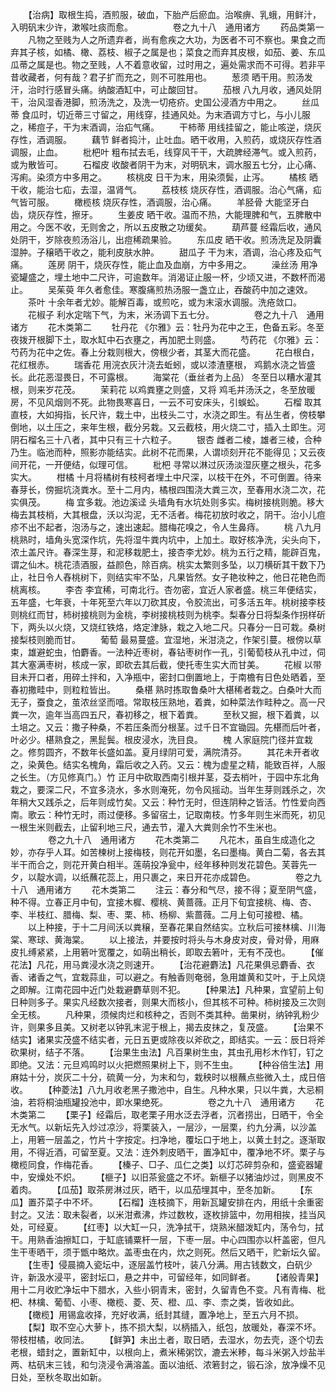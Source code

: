 <!-- { "loadSidebar": true } -->
　　【治病】取根生捣，酒煎服，破血，下胎产后瘀血。治喉痹、乳蛾，用鲜汁，入明矾末少许，漱喉吐痰而愈。
　　
　　卷之九十八　通用诸方
　　药品类第一
　　凡物之至贱为人之所遗弃者，尚有愈疾之大功，为医者不可不察也。果食之而弃其子核，如橘、橄、荔枝、椒子之属是也；菜食之而弃其皮根，如茄、姜、东瓜瓜蒂之属是也。物之至贱，人不着意收留，过时用之，遍处需求而不可得。若非平昔收藏者，何有哉？君子扩而充之，则不可胜用也。
　　葱须 晒干用。煎汤发汗，治时行感冒头痛。纳酸酒缸中，可止酸回甘。
　　茄根 八九月收，通风处阴干，治风湿香港脚，煎汤洗之，及洗一切疮疥。史国公浸酒方中用之。
　　丝瓜蒂 食瓜时，切近蒂三寸留之，用线穿，挂通风处。为末酒调方寸匕，与小儿服之，稀痘子，干为末酒调，治疝气痛。
　　干柿蒂 用线挂留之，能止咳逆，烧灰存性，酒调服。
　　藕节 鲜者捣汁，止吐血。晒干收用，入煎药，或烧灰存性酒调服，止血。
　　枇杷叶 粗布拭去毛，线穿风干干，大疏脾经滞气。或入煎药，或为散皆可。
　　石榴皮 收酸者阴干为末，对明矾末，调水服五七分，止心痛、泻痢。染须方中多用之。
　　核桃皮 日干为末，用染须鬓，止泻。
　　橘核 晒干收，能治七疝，去湿，温肾气。
　　荔枝核 烧灰存性，酒调服。治心气痛，疝气皆可服。
　　橄榄核 烧灰存性，酒调服，治心痛。
　　羊胫骨 大能坚牙白齿，烧灰存性，擦牙。
　　生姜皮 晒干收。温而不热，大能理脾和气，五脾散中用之。今医不收，无则舍之，所以五皮散之功缓矣。
　　葫芦蔓 经霜后收，通风处阴干，岁除夜煎汤浴儿，出痘稀疏果验。
　　东瓜皮 晒干收。煎汤洗足及阴囊湿肿。子穣晒干收之，能利皮肤水肿。
　　甜瓜子 干为末，酒调，治心疼及疝气痛。
　　莲房 阴干，烧灰存性，能止血及血崩，方中多用之。
　　澡丝汤 用净瓷罐盛之，埋土地中二尺许，可逾数年。消渴证止服一杯，少顷又进，不数杯而渴止。
　　吴茱萸 年久者愈佳。寒腹痛煎热汤服一盏立止，吞酸药中加之速效。
　　茶叶 十余年者尤妙。能解百毒，或煎吃，或为末滚水调服。洗疮敛口。
　　花椒子 利水定喘下气，为末，米汤调下五七分。
　　
　　卷之九十八　通用诸方
　　花木类第二
　　牡丹花 《尔雅》云：牡丹为花中之王，色备五彩。冬至夜拨开根脚下土，取水缸中石衣壅之，再加肥土则盛。
　　芍药花 《尔雅》云：芍药为花中之佐。春上分栽则根大，傍根少者，其茎大而花盛。
　　花白根白，花红根赤。
　　瑞香花 用浣衣灰汁浇去蚯蚓，或以漆渣壅根， 鸡鹅水浇之皆盛长。此花恶湿畏日，不可露根。
　　海棠花（垂丝者为上品） 冬至日以糟水灌其根，则来岁花茂。
　　茉莉花 以鸡粪壅之则盛，又将 鸡毛并汤沃之，冬至放暖房，不见风烟则不死。此物畏寒喜日，一云不可安床头，引蜈蚣。
　　石榴 取其直枝，大如拇指，长尺许，栽土中，出枝头二寸，水浇之即生。有丛生者，傍枝攀倒地，以土压之，来年生根，截分另栽。又云截枝，用火烧二寸，插入土即生。河阴石榴名三十八者，其中只有三十六粒子。
　　银杏 雌者二棱，雄者三棱，合种乃生。临池而种，照影亦能结实。此树不花而果，人谓顷刻开花不能得见；又云夜间开花，一开便结，似理可信。
　　枇杷 寻常以淋过灰汤淡湿灰壅之根头，花多实大。
　　柑橘 十月将橘树有枝柯者埋土中尺深，以枝干在外，不可倒置。待来春芽长，傍掘坑浇粪水。至十二月内，橘根四围浇大粪三次，至春用水浇二次，花实俱茂。
　　梅 宜多栽。池边溪迳 头墙角有水坑处则多实。梅树接桃则脆。移大梅去其枝梢，大其根盘，沃以沟泥，无不活者。梅花初放时收之，阴干。治小儿痘疹不出不起者，泡汤与之，速出速起。腊梅花嗅之，令人生鼻痔。
　　桃 八九月桃熟时，墙角头宽深作坑，先将湿牛粪内坑中，上加土。取好核净洗，尖头向下，浓土盖尺许。春深生芽，和泥移栽肥土，接杏李尤妙。桃为五行之精，能辟百鬼，谓之仙木。桃花渍酒服，益颜色，除百病。桃实太繁则多坠，以刀横斫其干数下乃止，社日令人舂桃树下，则结实牢不坠，凡果皆然。女子艳妆种之，他日花艳色而桃离核。
　　李杏 李宜稀，可南北行。杏勿密，宜近人家者盛。桃三年便结实，五年盛，七年衰，十年死至六年以刀砍其皮，令胶流出，可多活五年。桃树接李枝则桃红而甘，柿树接桃则为金桃，李树接桃枝则为桃李。梨春分日将梨条作拐样斫下，两头以火烧，又烧红铁烙，烙定津脉，栽之入地二尺。只春分一日可栽。桑树接梨枝则脆而甘。
　　葡萄 最易蔓盛。宜湿地，米泔浇之，作架引蔓。根傍以草束，雄避蛇虫，怕麝香。一法种近枣树，春钻枣树作一孔，引葡萄枝从孔中过，伺其大塞满枣树，核成一家，即砍去其后截，使托枣生实大而甘美。
　　花椒 以带目未开口者，用碎土拌和，入净瓶中，密封口倒置地上，于南檐有日色处晒着，至春初撒畦中，则粒粒皆出。
　　桑椹 熟时拣取鲁桑叶大椹稀者栽之。白桑叶大而无子，蚕食之，茧浓丝坚而喑。常取枝压熟地，着粪，如种菜法作畦种之。高一尺粪一次，逾年当高四五尺，春初移之，根下着粪。
　　至秋又掘，根下着粪，以土培之。又云：撒子种桑，不若压条而分根茎。过千日不宜锄园。先椹而后叶者，叶必少。椹熟食之，黑髭鬓。根皮浸水，洗目良。
　　槐 人家庭院门径并宜栽之。修剪圆齐，不数年长盛如盖。夏月绿阴可爱，满院清芬。
　　其花未开者收之，染黄色。结实名槐角，霜后收之入药。又云：槐为虚星之精，能致百祥，人服之长生。（方见修真门。）竹 正月中砍取西南引根并茎，芟去梢叶，于园中东北角栽之，要深二尺，不宜多浇水，多水则淹死，勿令风摇动。当年生芽则践杀之，次年稍大又践杀之，后年则成竹矣。又云：种竹无时，但连阴种之皆活。竹性爱向西南。歌云：种竹无时，雨过便移。多留宿土，记取南枝。竹多年则生米而死，初见一根生米则截去，止留利地三尺，通去节，灌入大粪则余竹不生米也。
　　
　　卷之九十八　通用诸方
　　花木类第二
　　凡花木，虽自生成造化之妙，亦存乎人耳。如苦楝树上接梅枝，则花开如墨，名曰墨梅。黄白二菊，各去其半干而合之，则花开黄白相半。莲萌投净瓮中，经年移种则发花碧色。芙蓉先一夕，以靛水调，以纸蘸花蕊上，用只裹之，来日开花亦成碧色。
　　
　　卷之九十八　通用诸方
　　花木类第二
　　注云：春分和气尽，接不得；夏至阴气盛，种不得。立春正月中旬，宜接木樨、樱桃、黄蔷薇。正月下旬宜接桃、梅、杏、李、半枝红、腊梅、梨、枣、栗、柿、杨柳、紫蔷薇。二月上旬可接橙、橘。
　　以上种接，于十二月间沃以粪穣，至春花果自然结实。立秋后可接林檎、川海棠、寒球、黄海棠。
　　以上接法，并要按时将头与木身皮对皮，骨对骨，用麻皮扎缚紧紧，上用箬叶宽覆之，如萌出稍长，即取去箬叶，无有不茂也。
　　【催花法】凡花，用马粪浸水浇之则速开。
　　【治花避麝法】凡花果俱忌麝香、衣香、诸香之气，宜栽蒜韭，可以避之。有触香则奄弱，急用雄黄和艾叶，于上风烧之即解。江南花园中近门处栽避麝草则不犯。
　　【种果法】凡种果，宜望前上旬日种则多子。果实凡经数次接者，则果大而核小，但其核不可种。柿树接及三次则全无核。
　　凡种果，须候肉烂和核种之，否则不类其种。凿果树，纳钟乳粉少许，则果多且美。又树老以钟乳末泥于根上，揭去皮抹之，复茂盛。
　　【治果不结实】诸果实茂盛不结实者，元日五更或除夜以斧砍之，即结实。一云：辰日将斧砍果树，结子不落。
　　【治果生虫法】凡百果树生虫，其虫孔用杉木作钉，钉之即绝。又法：元旦鸡鸣时以火把燃照果树上下，则不生虫。
　　【种谷倍生法】用麻姑十分，炭灰二十分，硫黄一分，为末和匀，栽秧时以根蘸点些微入土，成日倍收。
　　【种菱法】八九月收老黑子撒池中，自生。凡种水果，只以牛粪，大忌桐油，若将桐油瓶罐投池中，即水果绝死。
　　
　　卷之九十八　通用诸方
　　花木类第二
　　【栗子】经霜后，取老栗子用水泛去浮者，沉者捞出，日晒干，令全无水气。以新坛先入炒过凉沙，将栗装入，一层沙，一层栗，约九分满，以沙盖上，用箬一层盖之，竹片十字按定。扫净地，覆坛口于地上，以黄土封之。逐渐取用，不得近酒，可留至夏。又法：连外刺皮晒干，置净缸中，覆净地不坏。栗子与橄榄同食，作梅花香。
　　【榛子、□子、瓜仁之类】以灯芯碎剪杂和，盛瓷器罐中，安燥处不炽。
　　【榧子】以旧茶瓮盛之不坏。新榧子以猪油炒过，则黑皮不着肉。
　　【瓜茄】取茶房淋过灰，晒干，以瓜茄埋其中，至冬加新。
　　【东瓜】置芥菜子中不坏。
　　【石榴】连枝摘下，用新瓦罐安排在内，用纸十余重密封之。又法：取未裂者，以米泔煮沸，炸过数枚，逐枚排篮中，勿用相挨，挂当风处，可经夏。
　　【红枣】以大缸一只，洗净拭干，烧熟米醋泼缸内，荡令匀，拭干。用熟香油擦缸口，于缸底铺粟杆一层，下枣一层。中心四围亦以杆盖密，但凡生干枣晒干，须于甑中略炊。盖枣虫在内，炊之则死。然后又晒干，贮新坛久留。
　　【生枣】侵晨摘入瓷坛中，逐层盖竹枝叶，装八分满。用古钱数文，白矾少许，新汲水浸平，密封坛口，悬之井中，可留经年，如同鲜者。
　　【诸般青果】用十二月收贮净坛中下腊水，入些小铜青末，密封，久留青色不变。凡有青梅、枇杷、林檎、葡萄、小枣、橄榄、菱、芡、橙、瓜、李、柰之类，皆收如此。
　　【橄榄】用锡盒收择，充好收满，纸封其缝，置净地上，至五六月不损。
　　【梨】取不空心大萝卜，拣不损大梨，以柄插入，纸包，放暖处，春深不坏。带枝柑橘，收同法。
　　【鲜笋】未出土者，取日晒，去湿水，勿去壳，逐个切去老根，蜡封之，置新缸中，以根向上，煮米稀粥饮，漉去米糁，每斗米粥入炒盐半两、枯矾末三钱，和匀浇浸令满溶盖。面以油纸、浓箬封之，锻石涂，放净燥不见日处，至秋冬取出如新。
